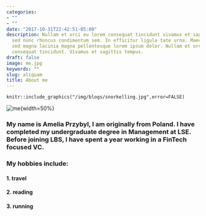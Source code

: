 ```yaml
---
categories:
- ""
- ""
date: "2017-10-31T22:42:51-05:00"
description: Nullam et orci eu lorem consequat tincidunt vivamus et sagittis magna
  sed nunc rhoncus condimentum sem. In efficitur ligula tate urna. Maecenas massa
  sed magna lacinia magna pellentesque lorem ipsum dolor. Nullam et orci eu lorem
  consequat tincidunt. Vivamus et sagittis tempus.
draft: false
image: me.jpg
keywords: ""
slug: aliquam
title: About me
---
```


```{r setup, include=FALSE}
knitr::include_graphics("/img/blogs/snorkelling.jpg",error=FALSE)
```

![me](/img/blogs/snorkelling.jpg){width=50%}

### My name is **Amelia Przybyl**, I am originally from Poland. I have completed my undergraduate degree in Management at LSE. Before joining LBS, I have spent a year working in a FinTech focused VC.

### My hobbies include:
#### 1. travel
#### 2. reading
#### 3. running